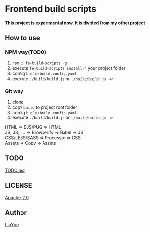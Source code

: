 # Frontend build scripts 

**This project is experimental now. It is divided from my other project**  

## How to use

### NPM way(TODO)

1. `npm i fe-build-scripts -g`
2. execute `fe-build-scripts install` in your project folder
3. config `build/build.config.yaml`
4. execute `./build/build.js` or `./build/build.js -w`

### Git way

1. clone
2. copy `build` to project root folder
3. config `build/build.config.yaml`
4. execute `./build/build.js` or `./build/build.js -w`

HTML => EJS/PUG => HTML  
JS, JS, .... => Browserify => Babel => JS  
CSS/LESS/SASS => Processor => CSS  
Assets => Copy => Assets  

## TODO

[TODO.md]()

## LICENSE

[Apache-2.0](LICENSE)

## Author

[LiuYue](https://github.com/hangxingliu)